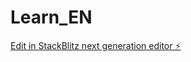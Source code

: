 # Learn_EN

[Edit in StackBlitz next generation editor ⚡️](https://stackblitz.com/~/github.com/Enricos-star/Learn_EN)